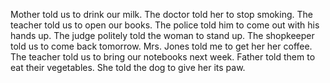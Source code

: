 Mother told us to drink our milk.
The doctor told her to stop smoking.
The teacher told us to open our books.
The police told him to come out with his hands up.
The judge politely told the woman to stand up.
The shopkeeper told us to come back tomorrow.
Mrs. Jones told me to get her her coffee.
The teacher told us to bring our notebooks next week.
Father told them to eat their vegetables.
She told the dog to give her its paw.